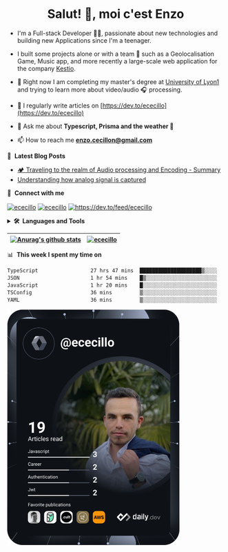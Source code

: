 <h1 align="center">Salut! 👋, moi c'est Enzo</h1>
<!-- <p align="left"> <a href="https://github.com/ryo-ma/github-profile-trophy"><img src="https://github-profile-trophy.vercel.app/?username=ececillo" alt="ececillo" /></a> </p> -->

- I'm a Full-stack Developer 👨‍💻, passionate about new technologies and building new Applications since I'm a teenager.

- I built some projects alone or with a team 🏉 such as a Geolocalisation Game, Music app, and more recently a large-scale web application for the company [Kestio](https://www.kestio.com/).

- 🚀 Right now I am completing my master's degree at [University of Lyon1](https://www.univ-lyon1.fr/) and trying to learn more about video/audio 🎧 processing.

- 📝 I regularly write articles on [https://dev.to/ececillo](https://dev.to/ececillo)
- 💬 Ask me about **Typescript, Prisma and the weather 💭**

- 📫 How to reach me **enzo.cecillon@gmail.com**

📕 &nbsp;**Latest Blog Posts**

<!-- BLOG-POST-LIST:START -->
- [🏕️ Traveling to the realm of Audio processing and Encoding - Summary](https://dev.to/ececillo/traveling-to-the-realm-of-audio-processing-and-encoding-summary-4a33)
- [Understanding how analog signal is captured](https://dev.to/ececillo/understanding-how-analog-signal-is-captured-2edk)
<!-- BLOG-POST-LIST:END -->

🔗 &nbsp;**Connect with me**

<p align="left">
<a href="https://dev.to/ececillo" target="blank"><img align="center" src="https://raw.githubusercontent.com/rahuldkjain/github-profile-readme-generator/master/src/images/icons/Social/devto.svg" alt="ececillo" height="30" width="40" /></a>
<a href="https://linkedin.com/in/ececillo" target="blank"><img align="center" src="https://raw.githubusercontent.com/rahuldkjain/github-profile-readme-generator/master/src/images/icons/Social/linked-in-alt.svg" alt="ececillo" height="30" width="40" /></a>
<a href="/https://dev.to/feed/ececillo" target="blank"><img align="center" src="https://raw.githubusercontent.com/rahuldkjain/github-profile-readme-generator/master/src/images/icons/Social/rss.svg" alt="https://dev.to/feed/ececillo" height="30" width="40" /></a>
</p>

<details>
  <summary><b>🛠️&nbsp;&nbsp;Languages&nbsp;and&nbsp;Tools</b></summary>
  <br/>
  <p align="left"> <a href="https://www.arduino.cc/" target="_blank" rel="noreferrer"> <img src="https://cdn.worldvectorlogo.com/logos/arduino-1.svg" alt="arduino" width="40" height="40"/> </a> <a href="https://www.cprogramming.com/" target="_blank" rel="noreferrer"> <img src="https://raw.githubusercontent.com/devicons/devicon/master/icons/c/c-original.svg" alt="c" width="40" height="40"/> </a> <a href="https://www.docker.com/" target="_blank" rel="noreferrer"> <img src="https://raw.githubusercontent.com/devicons/devicon/master/icons/docker/docker-original-wordmark.svg" alt="docker" width="40" height="40"/> </a> <a href="https://git-scm.com/" target="_blank" rel="noreferrer"> <img src="https://www.vectorlogo.zone/logos/git-scm/git-scm-icon.svg" alt="git" width="40" height="40"/> </a> <a href="https://golang.org" target="_blank" rel="noreferrer"> <img src="https://raw.githubusercontent.com/devicons/devicon/master/icons/go/go-original.svg" alt="go" width="40" height="40"/> </a> <a href="https://graphql.org" target="_blank" rel="noreferrer"> <img src="https://www.vectorlogo.zone/logos/graphql/graphql-icon.svg" alt="graphql" width="40" height="40"/> </a> <a href="hexo.io/" target="_blank" rel="noreferrer"> <img src="https://www.vectorlogo.zone/logos/hexoio/hexoio-icon.svg" alt="hexo" width="40" height="40"/> </a> <a href="https://jestjs.io" target="_blank" rel="noreferrer"> <img src="https://www.vectorlogo.zone/logos/jestjsio/jestjsio-icon.svg" alt="jest" width="40" height="40"/> </a> <a href="https://kafka.apache.org/" target="_blank" rel="noreferrer"> <img src="https://www.vectorlogo.zone/logos/apache_kafka/apache_kafka-icon.svg" alt="kafka" width="40" height="40"/> </a> <a href="https://kubernetes.io" target="_blank" rel="noreferrer"> <img src="https://www.vectorlogo.zone/logos/kubernetes/kubernetes-icon.svg" alt="kubernetes" width="40" height="40"/> </a> <a href="https://www.linux.org/" target="_blank" rel="noreferrer"> <img src="https://raw.githubusercontent.com/devicons/devicon/master/icons/linux/linux-original.svg" alt="linux" width="40" height="40"/> </a> <a href="https://mochajs.org" target="_blank" rel="noreferrer"> <img src="https://www.vectorlogo.zone/logos/mochajs/mochajs-icon.svg" alt="mocha" width="40" height="40"/> </a> <a href="https://www.mongodb.com/" target="_blank" rel="noreferrer"> <img src="https://raw.githubusercontent.com/devicons/devicon/master/icons/mongodb/mongodb-original-wordmark.svg" alt="mongodb" width="40" height="40"/> </a> <a href="https://www.mysql.com/" target="_blank" rel="noreferrer"> <img src="https://raw.githubusercontent.com/devicons/devicon/master/icons/mysql/mysql-original-wordmark.svg" alt="mysql" width="40" height="40"/> </a> <a href="https://www.nginx.com" target="_blank" rel="noreferrer"> <img src="https://raw.githubusercontent.com/devicons/devicon/master/icons/nginx/nginx-original.svg" alt="nginx" width="40" height="40"/> </a> <a href="https://nodejs.org" target="_blank" rel="noreferrer"> <img src="https://raw.githubusercontent.com/devicons/devicon/master/icons/nodejs/nodejs-original-wordmark.svg" alt="nodejs" width="40" height="40"/> </a> <a href="https://www.postgresql.org" target="_blank" rel="noreferrer"> <img src="https://raw.githubusercontent.com/devicons/devicon/master/icons/postgresql/postgresql-original-wordmark.svg" alt="postgresql" width="40" height="40"/> </a> <a href="https://www.python.org" target="_blank" rel="noreferrer"> <img src="https://raw.githubusercontent.com/devicons/devicon/master/icons/python/python-original.svg" alt="python" width="40" height="40"/> </a> <a href="https://reactjs.org/" target="_blank" rel="noreferrer"> <img src="https://raw.githubusercontent.com/devicons/devicon/master/icons/react/react-original-wordmark.svg" alt="react" width="40" height="40"/> </a> <a href="https://redis.io" target="_blank" rel="noreferrer"> <img src="https://raw.githubusercontent.com/devicons/devicon/master/icons/redis/redis-original-wordmark.svg" alt="redis" width="40" height="40"/> </a> <a href="https://tailwindcss.com/" target="_blank" rel="noreferrer"> <img src="https://www.vectorlogo.zone/logos/tailwindcss/tailwindcss-icon.svg" alt="tailwind" width="40" height="40"/> </a> <a href="https://www.typescriptlang.org/" target="_blank" rel="noreferrer"> <img src="https://raw.githubusercontent.com/devicons/devicon/master/icons/typescript/typescript-original.svg" alt="typescript" width="40" height="40"/> </a> </p>
</details>

| <a href="https://github.com/ececillo/github-readme-stats"><img align="center" src="https://github-readme-stats.vercel.app/api?username=ececillo&show_icons=true&include_all_commits=true&theme=buefy&hide_border=true" alt="Anurag's github stats" /></a> | <a href="https://github.com/ececillo/"><img align="center" src="https://github-readme-stats.vercel.app/api/top-langs?username=ececillo&show_icons=true&locale=en&layout=compact" alt="ececillo" /></a> |
| --------------------------------------------------------------------------------------------------------------------------------------------------------------------------------------------------------------------------------------------------------- | ------------------------------------------------------------------------------------------------------------------------------------------------------------------------------------------------------ |

📊 &nbsp;**This week I spent my time on**

<!--START_SECTION:waka-->

```txt
TypeScript                 27 hrs 47 mins  ████████████████████▒░░░░   81.69 %
JSON                       1 hr 54 mins    █▒░░░░░░░░░░░░░░░░░░░░░░░   05.59 %
JavaScript                 1 hr 20 mins    █░░░░░░░░░░░░░░░░░░░░░░░░   03.93 %
TSConfig                   36 mins         ▒░░░░░░░░░░░░░░░░░░░░░░░░   01.80 %
YAML                       36 mins         ▒░░░░░░░░░░░░░░░░░░░░░░░░   01.78 %
```

<!--END_SECTION:waka-->

<a href="https://app.daily.dev/ececillo"><img src="https://github.com/ECecillo/ECecillo/blob/main/devcard.svg" width="400" alt="Enzo CECILLON's Dev Card"/></a>
